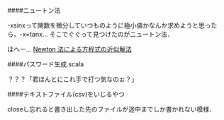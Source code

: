 ####ニュートン法

-xsinxって関数を微分していつものように極小値かなんか求めようと思ったら，-x=tanx...
そこでぐぐって見つけたのがニュートン法．

ほへー…
[Newton 法による方程式の近似解法](http://www.math.u-ryukyu.ac.jp/~suga/C/2004/7/node9.html)


####パスワード生成.scala

？？？「君ほんとにこれ手で打つ気なのぉ？」


####テキストファイル(csv)をいじるやつ

closeし忘れると書き出した先のファイルが途中までしか書かれない模様．
